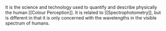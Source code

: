 It is the science and technology used to quantify and describe physically the human [[Colour Perception]].
It is related to [[Spectrophotometry]], but is different in that it is only concerned with the wavelengths in the visible spectrum of humans.